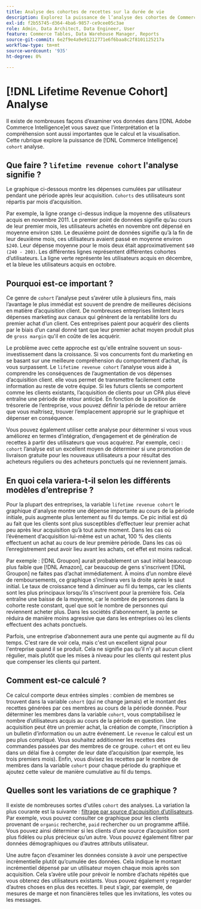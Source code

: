 ```yaml
---
title: Analyse des cohortes de recettes sur la durée de vie
description: Explorez la puissance de l’analyse des cohortes de Commerce Intelligence.
exl-id: f2b55745-d364-4ba6-9857-ce9cee05c3ae
role: Admin, Data Architect, Data Engineer, User
feature: Commerce Tables, Data Warehouse Manager, Reports
source-git-commit: 6e2f9e4a9e91212771e6f6baa8c2f8101125217a
workflow-type: tm+mt
source-wordcount: '935'
ht-degree: 0%

---
```


# [!DNL Lifetime Revenue Cohort] Analyse

Il existe de nombreuses façons d’examiner vos données dans [!DNL Adobe Commerce Intelligence]et vous savez que l&#39;interprétation et la compréhension sont aussi importantes que le calcul et la visualisation. Cette rubrique explore la puissance de [!DNL Commerce Intelligence] `cohort` analyse.

## Que faire ? `lifetime revenue cohort` l&#39;analyse signifie ?

Le graphique ci-dessous montre les dépenses cumulées par utilisateur pendant une période après leur acquisition. `Cohorts` des utilisateurs sont répartis par mois d’acquisition.

Par exemple, la ligne orange ci-dessus indique la moyenne des utilisateurs acquis en novembre 2011. Le premier point de données signifie qu’au cours de leur premier mois, les utilisateurs achetés en novembre ont dépensé en moyenne environ `$200`. Le deuxième point de données signifie qu’à la fin de leur deuxième mois, ces utilisateurs avaient passé en moyenne environ `$240`. Leur dépense moyenne pour le mois deux était approximativement `$40 (240 - 200)`. Les différentes lignes représentent différentes cohortes d’utilisateurs. La ligne verte représente les utilisateurs acquis en décembre, et la bleue les utilisateurs acquis en octobre.

## Pourquoi est-ce important ?

Ce genre de `cohort` l’analyse peut s’avérer utile à plusieurs fins, mais l’avantage le plus immédiat est souvent de prendre de meilleures décisions en matière d’acquisition client. De nombreuses entreprises limitent leurs dépenses marketing aux canaux qui génèrent de la rentabilité lors du premier achat d’un client. Ces entreprises paient pour acquérir des clients par le biais d’un canal donné tant que leur premier achat moyen produit plus de `gross margin` qu&#39;il en coûte de les acquérir.

Le problème avec cette approche est qu&#39;elle entraîne souvent un sous-investissement dans la croissance. Si vos concurrents font du marketing en se basant sur une meilleure compréhension du comportement d’achat, ils vous surpassent. Le `lifetime revenue cohort` l’analyse vous aide à comprendre les conséquences de l’augmentation de vos dépenses d’acquisition client. elle vous permet de transmettre facilement cette information au reste de votre équipe. Si les futurs clients se comportent comme les clients existants, l’acquisition de clients pour un CPA plus élevé entraîne une période de retour anticipé. En fonction de la position de trésorerie de l’entreprise, vous pouvez définir la période de retour arrière que vous maîtrisez, trouver l’emplacement approprié sur le graphique et dépenser en conséquence.

Vous pouvez également utiliser cette analyse pour déterminer si vous vous améliorez en termes d’intégration, d’engagement et de génération de recettes à partir des utilisateurs que vous acquérez. Par exemple, ceci : `cohort` l’analyse est un excellent moyen de déterminer si une promotion de livraison gratuite pour les nouveaux utilisateurs a pour résultat des acheteurs réguliers ou des acheteurs ponctuels qui ne reviennent jamais.

## En quoi cela variera-t-il selon les différents modèles d’entreprise ?

Pour la plupart des entreprises, la variable `lifetime revenue cohort` le graphique d&#39;analyse montre une dépense importante au cours de la période initiale, puis augmente plus lentement au fil du temps. Ce pic initial est dû au fait que les clients sont plus susceptibles d’effectuer leur premier achat peu après leur acquisition qu’à tout autre moment. Dans les cas où l’événement d’acquisition lui-même est un achat, 100 % des clients effectuent un achat au cours de leur première période. Dans les cas où l’enregistrement peut avoir lieu avant les achats, cet effet est moins radical.

Par exemple : [!DNL Groupon] aurait probablement un saut initial beaucoup plus faible que [!DNL Amazon], car beaucoup de gens s&#39;inscrivent [!DNL Groupon] ne faites pas d’achat immédiatement. À moins d’un nombre élevé de remboursements, ce graphique s’inclinera vers la droite après le saut initial. Le taux de croissance tend à diminuer au fil du temps, car les clients sont les plus principaux lorsqu’ils s’inscrivent pour la première fois. Cela entraîne une baisse de la moyenne, car le nombre de personnes dans la cohorte reste constant, quel que soit le nombre de personnes qui reviennent acheter plus. Dans les sociétés d’abonnement, la pente se réduira de manière moins agressive que dans les entreprises où les clients effectuent des achats ponctuels.

Parfois, une entreprise d’abonnement aura une pente qui augmente au fil du temps. C&#39;est rare de voir cela, mais c&#39;est un excellent signal pour l&#39;entreprise quand il se produit. Cela ne signifie pas qu’il n’y ait aucun client régulier, mais plutôt que les mises à niveau pour les clients qui restent plus que compenser les clients qui partent.

## Comment est-ce calculé ?

Ce calcul comporte deux entrées simples : combien de membres se trouvent dans la variable `cohort` (qui ne change jamais) et le montant des recettes générées par ces membres au cours de la période donnée. Pour déterminer les membres dans la variable `cohort`, vous comptabilisez le nombre d’utilisateurs acquis au cours de la période en question. Une acquisition peut être un premier achat, la création de compte, l’inscription à un bulletin d’information ou un autre événement. Le `revenue` le calcul est un peu plus compliqué. Vous souhaitez additionner les recettes des commandes passées par des membres de ce groupe. `cohort` et ont eu lieu dans un délai fixe à compter de leur date d’acquisition (par exemple, les trois premiers mois). Enfin, vous divisez les recettes par le nombre de membres dans la variable `cohort` pour chaque période du graphique et ajoutez cette valeur de manière cumulative au fil du temps.

## Quelles sont les variations de ce graphique ?

Il existe de nombreuses sortes d&#39;utiles `cohort` des analyses. La variation la plus courante est la suivante : [filtrage par source d’acquisition d’utilisateurs](../analysis/most-value-source-channel.md). Par exemple, vous pouvez consulter ce graphique pour les clients provenant de `organic` recherche, `paid` rechercher ou un programme affilié. Vous pouvez ainsi déterminer si les clients d’une source d’acquisition sont plus fidèles ou plus précieux qu’un autre. Vous pouvez également filtrer par données démographiques ou d’autres attributs utilisateur.

Une autre façon d’examiner les données consiste à avoir une perspective incrémentielle plutôt qu’cumulée des données. Cela indique le montant incrémentiel dépensé par un utilisateur moyen chaque mois après son acquisition. Cela s’avère utile pour prévoir le nombre d’achats répétés que vous obtenez des utilisateurs existants. Vous pouvez également y regarder d’autres choses en plus des recettes. Il peut s’agir, par exemple, de mesures de marge et non financières telles que les invitations, les votes ou les messages.

